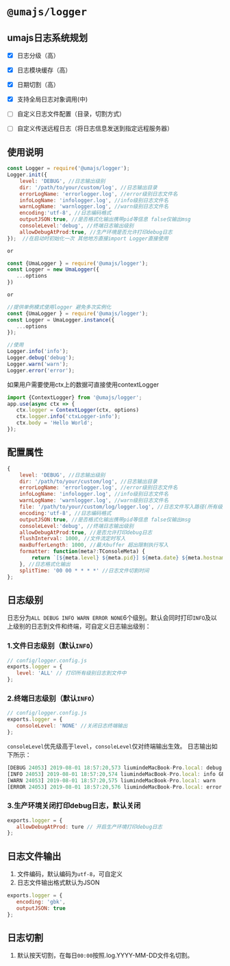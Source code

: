 # `@umajs/logger`

## umajs日志系统规划
- [x] 日志分级（高）
- [x] 日志模块缓存（高）
- [x] 日期切割（高）
- [x] 支持全局日志对象调用(中)
- [ ] 自定义日志文件配置（目录，切割方式）
- [ ] 自定义传送远程日志（将日志信息发送到指定远程服务器）


## 使用说明
```javascript
const Logger = require('@umajs/logger');
Logger.init({
    level: 'DEBUG', //日志输出级别
    dir: '/path/to/your/custom/log', //日志输出目录
    errorLogName: 'errorlogger.log', //error级别日志文件名
    infoLogName: 'infologger.log', //info级别日志文件名
    warnLogName: 'warnlogger.log', //warn级别日志文件名
    encoding:'utf-8', //日志编码格式
    outputJSON:true, //是否格式化输出携带pid等信息 false仅输出msg
    consoleLevel:'debug', //终端日志输出级别
    allowDebugAtProd:true, //生产环境是否允许打印debug日志
});  //在启动时初始化一次 其他地方直接import Logger直接使用

or

const {UmaLogger } = require('@umajs/logger');
const Logger = new UmaLogger({
   ...options
})

or

//提供单例模式使用logger 避免多次实例化
const {UmaLogger } = require('@umajs/logger');
const Logger = UmaLogger.instance({
   ...options
});

//使用
Logger.info('info');
Logger.debug('debug');
Logger.warn('warn');
Logger.error('error');
```

如果用户需要使用ctx上的数据可直接使用contextLogger

```javascript
import {ContextLogger} from '@umajs/logger';
app.use(async ctx => {
   ctx.logger = ContextLogger(ctx, options)
   ctx.logger.info('ctxLogger-info');
   ctx.body = 'Hello World';
});
```

## 配置属性
```js
{
    level: 'DEBUG', //日志输出级别
    dir: '/path/to/your/custom/log', //日志输出目录
    errorLogName: 'errorlogger.log', //error级别日志文件名
    infoLogName: 'infologger.log', //info级别日志文件名
    warnLogName: 'warnlogger.log', //warn级别日志文件名
    file: '/path/to/your/custom/log/logger.log', //日志文件写入路径(所有级别日志)
    encoding:'utf-8', //日志编码格式
    outputJSON:true, //是否格式化输出携带pid等信息 false仅输出msg
    consoleLevel:'debug', //终端日志输出级别
    allowDebugAtProd:true, //是否允许打印debug日志
    flushInterval: 1000, //文件流定时写入
    maxBufferLength: 1000, //最大buffer 超出限制执行写入
    formatter: function(meta?:TConsoleMeta) {
        return `[${meta.level} ${meta.pid}] ${meta.date} ${meta.hostname} ${meta.paddingMessage}: ${meta.message}`;
    }, //日志格式化输出
    splitTime: '00 00 * * * *' //日志文件切割时间
};
```



## 日志级别

日志分为`ALL DEBUG INFO WARN ERROR NONE`6个级别。默认会同时打印`INFO`及以上级别的日志到文件和终端，可自定义日志输出级别：

### 1.文件日志级别（默认`INFO`）

```javascript
// config/logger.config.js
exports.logger = {
   level: 'ALL' // 打印所有级别日志到文件中
};
```

### 2.终端日志级别（默认`INFO`）

```javascript
// config/logger.config.js
exports.logger = {
   consoleLevel: 'NONE' //关闭日志终端输出
};
```

`consoleLevel`优先级高于`level`，`consoleLevel`仅对终端输出生效。
日志输出如下所示：
```javascript
[DEBUG 24053] 2019-08-01 18:57:20,573 liumindeMacBook-Pro.local: debug
[INFO 24053] 2019-08-01 18:57:20,574 liumindeMacBook-Pro.local: info GET
[WARN 24053] 2019-08-01 18:57:20,575 liumindeMacBook-Pro.local: warn
[ERROR 24053] 2019-08-01 18:57:20,576 liumindeMacBook-Pro.local: error
```

### 3.生产环境关闭打印debug日志，默认关闭

```javascript
exports.logger = {
   allowDebugAtProd: ture // 开启生产环境打印debug日志
};
```

## 日志文件输出
1. 文件编码，默认编码为`utf-8`，可自定义
2. 日志文件输出格式默认为JSON

```javascript
exports.logger = {
   encoding: 'gbk',
   outputJSON: true
};
```

## 日志切割
1. 默认按天切割，在每日`00:00`按照.log.YYYY-MM-DD文件名切割。